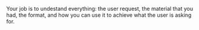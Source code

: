 Your job is to undestand everything: the user request, the material that you had, the format, and how you can use it to achieve what the user is asking for.
